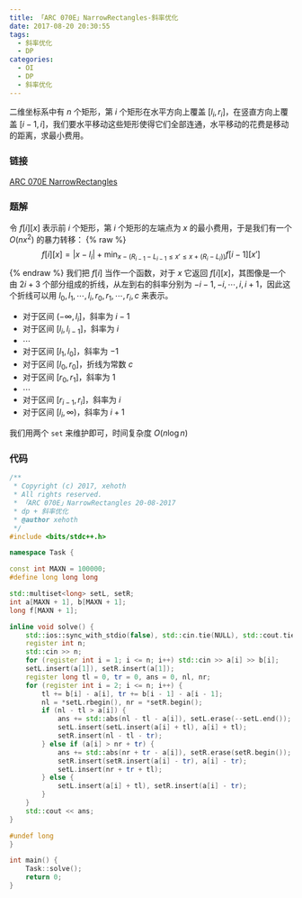 ```yaml
---
title: 「ARC 070E」NarrowRectangles-斜率优化
date: 2017-08-20 20:30:55
tags:
  - 斜率优化
  - DP
categories:
  - OI
  - DP
  - 斜率优化
---
```

二维坐标系中有 $n$ 个矩形，第 $i$ 个矩形在水平方向上覆盖 $[l_i, r_i]$，在竖直方向上覆盖 $[i - 1, i]$，我们要水平移动这些矩形使得它们全部连通，水平移动的花费是移动的距离，求最小费用。

<!-- more -->
### 链接
[ARC 070E NarrowRectangles](http://arc070.contest.atcoder.jp/tasks/arc070_c)

### 题解
令 $f[i][x]$ 表示前 $i$ 个矩形，第 $i$ 个矩形的左端点为 $x$ 的最小费用，于是我们有一个 $O(nx ^ 2)$ 的暴力转移：
{% raw %}$$f[i][x] = |x - l_i| + \min_{x - (R_{i - 1} - L_{i - 1} \leq x' \leq x + (R_i - L_i))} f[i - 1][x']$${% endraw %}
我们把 $f[i]$ 当作一个函数，对于 $x$ 它返回 $f[i][x]$，其图像是一个由 $2i + 3$ 个部分组成的折线，从左到右的斜率分别为 $-i - 1, -i, \cdots, i, i + 1$，因此这个折线可以用 $l_0, l_1, \cdots, l_i, r_0, r_1, \cdots, r_i, c$ 来表示。

- 对于区间 $(- \infty, l_i]$，斜率为 $i - 1$
- 对于区间 $[l_i, l_{i - 1}]$，斜率为 $i$
- $\cdots$
- 对于区间 $[l_1, l_0]$，斜率为 $-1$
- 对于区间 $[l_0, r_0]$，折线为常数 $c$
- 对于区间 $[r_0, r_1]$，斜率为 $1$
- $\cdots$
- 对于区间 $[r_{i - 1}, r_i]$，斜率为 $i$
- 对于区间 $[l_i, \infty)$，斜率为 $i + 1$

我们用两个 `set` 来维护即可，时间复杂度 $O(n \log n)$

### 代码
``` cpp
/**
 * Copyright (c) 2017, xehoth
 * All rights reserved.
 * 「ARC 070E」NarrowRectangles 20-08-2017
 * dp + 斜率优化
 * @author xehoth
 */
#include <bits/stdc++.h>

namespace Task {

const int MAXN = 100000;
#define long long long

std::multiset<long> setL, setR;
int a[MAXN + 1], b[MAXN + 1];
long f[MAXN + 1];

inline void solve() {
    std::ios::sync_with_stdio(false), std::cin.tie(NULL), std::cout.tie(NULL);
    register int n;
    std::cin >> n;
    for (register int i = 1; i <= n; i++) std::cin >> a[i] >> b[i];
    setL.insert(a[1]), setR.insert(a[1]);
    register long tl = 0, tr = 0, ans = 0, nl, nr;
    for (register int i = 2; i <= n; i++) {
        tl += b[i] - a[i], tr += b[i - 1] - a[i - 1];
        nl = *setL.rbegin(), nr = *setR.begin();
        if (nl - tl > a[i]) {
            ans += std::abs(nl - tl - a[i]), setL.erase(--setL.end());
            setL.insert(setL.insert(a[i] + tl), a[i] + tl);
            setR.insert(nl - tl - tr);
        } else if (a[i] > nr + tr) {
            ans += std::abs(nr + tr - a[i]), setR.erase(setR.begin());
            setR.insert(setR.insert(a[i] - tr), a[i] - tr);
            setL.insert(nr + tr + tl);
        } else {
            setL.insert(a[i] + tl), setR.insert(a[i] - tr);
        }
    }
    std::cout << ans;
}

#undef long
}

int main() {
    Task::solve();
    return 0;
}
```

